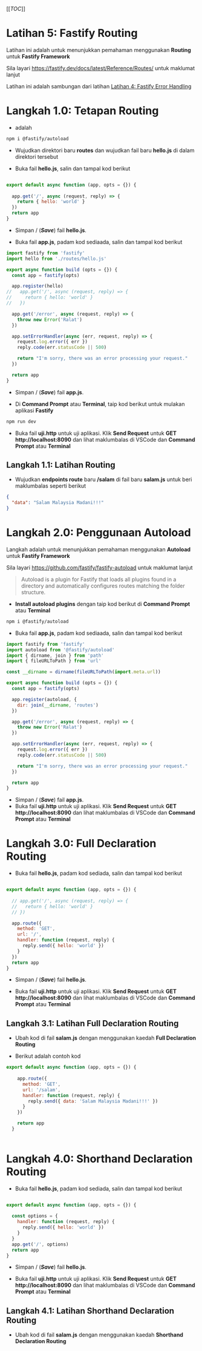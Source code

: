 [[_TOC_]]

# Latihan 5: Fastify Routing
Latihan ini adalah untuk menunjukkan pemahaman menggunakan **Routing** untuk **Fastify Framework**

Sila layari https://fastify.dev/docs/latest/Reference/Routes/ untuk maklumat lanjut 

Latihan ini adalah sambungan dari latihan [Latihan 4: Fastify Error Handling](https://code.cloud-connect.asia/jdn/latihan-aplikasi-moden/-/blob/master/Latihan%204%20-%20Fastify%20Error%20Handling.md)

# Langkah 1.0: Tetapan Routing

* adalah

```bash
npm i @fastify/autoload
```

* Wujudkan direktori baru **routes** dan wujudkan fail baru **hello.js** di dalam direktori tersebut

* Buka fail **hello.js**, salin dan tampal kod berikut

```javascript

export default async function (app, opts = {}) {
 
  app.get('/', async (request, reply) => {
    return { hello: 'world' }
  })
  return app
}
```

* Simpan / (_**Save**_) fail **hello.js**.

* Buka fail **app.js**, padam kod sediaada, salin dan tampal kod berikut

```javascript
import fastify from 'fastify'
import hello from './routes/hello.js'

export async function build (opts = {}) {
  const app = fastify(opts)

  app.register(hello)
//   app.get('/', async (request, reply) => {
//     return { hello: 'world' }
//   })

  app.get('/error', async (request, reply) => {
    throw new Error('Ralat')
  })

  app.setErrorHandler(async (err, request, reply) => {
    request.log.error({ err })
    reply.code(err.statusCode || 500)

    return "I'm sorry, there was an error processing your request."
  })

  return app
}
```

* Simpan / (_**Save**_) fail **app.js**.

* Di **Command Prompt** atau **Terminal**, taip kod berikut untuk mulakan aplikasi **Fastify**

```bash
npm run dev
```

* Buka fail **uji.http** untuk uji aplikasi. Klik **Send Request** untuk **GET http://localhost:8090** dan lihat maklumbalas di VSCode dan **Command Prompt** atau **Terminal**

## Langkah 1.1: Latihan Routing

* Wujudkan **endpoints route** baru **/salam** di fail baru **salam.js**  untuk beri maklumbalas seperti berikut

```json
{
  "data": "Salam Malaysia Madani!!!"
}
```

# Langkah 2.0: Penggunaan Autoload
Langkah adalah untuk menunjukkan pemahaman menggunakan **Autoload** untuk **Fastify Framework**

Sila layari https://github.com/fastify/fastify-autoload untuk maklumat lanjut

> Autoload is a plugin for Fastify that loads all plugins found in a directory and automatically configures routes matching the folder structure.

* **Install autoload plugins** dengan taip kod berikut di **Command Prompt** atau **Terminal**

```bash
npm i @fastify/autoload
```

* Buka fail **app.js**, padam kod sediaada, salin dan tampal kod berikut

```javascript
import fastify from 'fastify'
import autoload from '@fastify/autoload'
import { dirname, join } from 'path'
import { fileURLToPath } from 'url'

const __dirname = dirname(fileURLToPath(import.meta.url))

export async function build (opts = {}) {
  const app = fastify(opts)

  app.register(autoload, {
    dir: join(__dirname, 'routes')
  })

  app.get('/error', async (request, reply) => {
    throw new Error('Ralat')
  })

  app.setErrorHandler(async (err, request, reply) => {
    request.log.error({ err })
    reply.code(err.statusCode || 500)

    return "I'm sorry, there was an error processing your request."
  })

  return app
}
```
* Simpan / (_**Save**_) fail **app.js**.
* Buka fail **uji.http** untuk uji aplikasi. Klik **Send Request** untuk **GET http://localhost:8090** dan lihat maklumbalas di VSCode dan **Command Prompt** atau **Terminal**

# Langkah 3.0: Full Declaration Routing

* Buka fail **hello.js**, padam kod sediada, salin dan tampal kod berikut

```javascript

export default async function (app, opts = {}) {
 
  // app.get('/', async (request, reply) => {
  //   return { hello: 'world' }
  // })

  app.route({
    method: 'GET',
    url: '/',
    handler: function (request, reply) {
      reply.send({ hello: 'world' })
    }
  })
  return app
}
```

* Simpan / (_**Save**_) fail **hello.js**.

* Buka fail **uji.http** untuk uji aplikasi. Klik **Send Request** untuk **GET http://localhost:8090** dan lihat maklumbalas di VSCode dan **Command Prompt** atau **Terminal**

## Langkah 3.1: Latihan Full Declaration Routing

* Ubah kod di fail **salam.js** dengan menggunakan kaedah **Full Declaration Routing**

* Berikut adalah contoh kod

```javascript
export default async function (app, opts = {}) {
 
    app.route({
      method: 'GET',
      url: '/salam',
      handler: function (request, reply) {
        reply.send({ data: 'Salam Malaysia Madani!!!' })
      }
    })

    return app
  }
  
```

# Langkah 4.0: Shorthand Declaration Routing

* Buka fail **hello.js**, padam kod sediada, salin dan tampal kod berikut

```javascript

export default async function (app, opts = {}) {
 
  const options = {
    handler: function (request, reply) {
      reply.send({ hello: 'world' })
    }
  }
  app.get('/', options)
  return app
}
```

* Simpan / (_**Save**_) fail **hello.js**.

* Buka fail **uji.http** untuk uji aplikasi. Klik **Send Request** untuk **GET http://localhost:8090** dan lihat maklumbalas di VSCode dan **Command Prompt** atau **Terminal**

## Langkah 4.1: Latihan Shorthand Declaration Routing

* Ubah kod di fail **salam.js** dengan menggunakan kaedah **Shorthand Declaration Routing**
